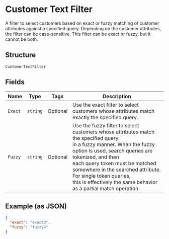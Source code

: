
# Customer Text Filter

A filter to select customers based on exact or fuzzy matching of
customer attributes against a specified query. Depending on the customer attributes,
the filter can be case-sensitive. This filter can be exact or fuzzy, but it cannot be both.

## Structure

`CustomerTextFilter`

## Fields

| Name | Type | Tags | Description |
|  --- | --- | --- | --- |
| `Exact` | `string` | Optional | Use the exact filter to select customers whose attributes match exactly the specified query. |
| `Fuzzy` | `string` | Optional | Use the fuzzy filter to select customers whose attributes match the specified query<br>in a fuzzy manner. When the fuzzy option is used, search queries are tokenized, and then<br>each query token must be matched somewhere in the searched attribute. For single token queries,<br>this is effectively the same behavior as a partial match operation. |

## Example (as JSON)

```json
{
  "exact": "exact0",
  "fuzzy": "fuzzy4"
}
```

